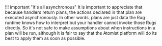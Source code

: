 !!! important "It's all asynchronous"
    It is important to appreciate that because handlers return plans,
    the actions declared in that plan are executed asynchronously. In other
    words, plans are just data the Rug runtime knows how to interpret but your
    handler cannot invoke those Rugs directly. So it's not safe to make
    assumptions about when instructions in a plan will be run, although
    it is fair to say that the Atomist platform will do its best to apply them
    as soon as possible.

